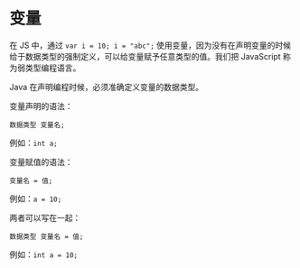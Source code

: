 # 变量

在 JS 中，通过 `var i = 10; i = "abc";` 使用变量，因为没有在声明变量的时候给于数据类型的强制定义，可以给变量赋予任意类型的值。我们把 JavaScript 称为弱类型编程语言。

Java 在声明编程时候，必须准确定义变量的数据类型。

变量声明的语法：

`数据类型 变量名;`

例如：`int a;`

变量赋值的语法：

`变量名 = 值;`

例如：`a = 10;`

两者可以写在一起：

`数据类型 变量名 = 值;`

例如：`int a = 10;`

